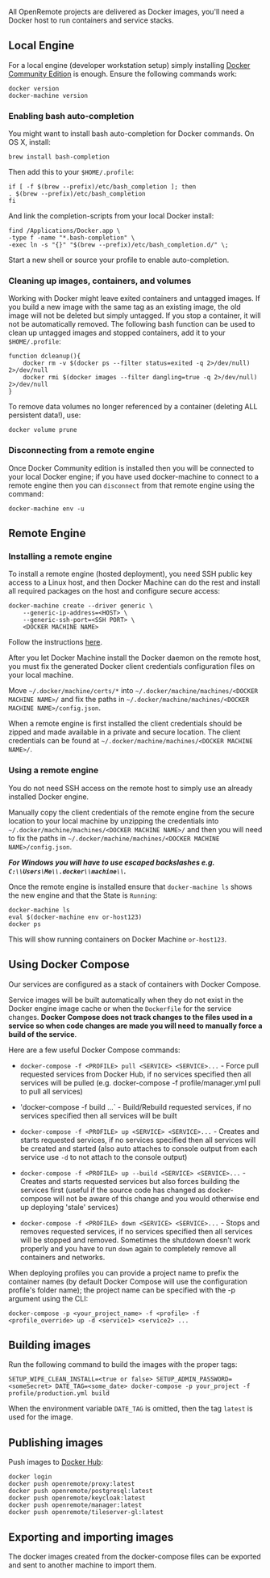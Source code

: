 All OpenRemote projects are delivered as Docker images, you'll need a Docker host to run containers and service stacks.

## Local Engine

For a local engine (developer workstation setup) simply installing [Docker Community Edition](https://www.docker.com/) is enough. Ensure the following commands work:

```
docker version
docker-machine version
```

### Enabling bash auto-completion

You might want to install bash auto-completion for Docker commands. On OS X, install:

```
brew install bash-completion
```

Then add this to your `$HOME/.profile`:

```
if [ -f $(brew --prefix)/etc/bash_completion ]; then
. $(brew --prefix)/etc/bash_completion
fi
```

And link the completion-scripts from your local Docker install:

```
find /Applications/Docker.app \
-type f -name "*.bash-completion" \
-exec ln -s "{}" "$(brew --prefix)/etc/bash_completion.d/" \;
```
Start a new shell or source your profile to enable auto-completion.

### Cleaning up images, containers, and volumes

Working with Docker might leave exited containers and untagged images. If you build a new image with the same tag as an existing image, the old image will not be deleted but simply untagged. If you stop a container, it will not be automatically removed. The following bash function can be used to clean up untagged images and stopped containers, add it to your `$HOME/.profile`:

```
function dcleanup(){
    docker rm -v $(docker ps --filter status=exited -q 2>/dev/null) 2>/dev/null
    docker rmi $(docker images --filter dangling=true -q 2>/dev/null) 2>/dev/null
}
```

To remove data volumes no longer referenced by a container (deleting ALL persistent data!), use:

```
docker volume prune
```

### Disconnecting from a remote engine

Once Docker Community edition is installed then you will be connected to your local Docker engine; if you have used docker-machine to connect to a remote engine then you can `disconnect` from that remote engine using the command:

```
docker-machine env -u
```

## Remote Engine

### Installing a remote engine

To install a remote engine (hosted deployment), you need SSH public key access to a Linux host, and then Docker Machine can do the rest and install all required packages on the host and configure secure access:

```
docker-machine create --driver generic \
    --generic-ip-address=<HOST> \
    --generic-ssh-port=<SSH PORT> \
    <DOCKER MACHINE NAME>
```

Follow the instructions [here](https://docs.docker.com/machine/drivers/generic/).

After you let Docker Machine install the Docker daemon on the remote host, you must fix the generated Docker client credentials configuration files on your local machine.

Move `~/.docker/machine/certs/*` into `~/.docker/machine/machines/<DOCKER MACHINE NAME>/` and fix the paths in `~/.docker/machine/machines/<DOCKER MACHINE NAME>/config.json`.

When a remote engine is first installed the client credentials should be zipped and made available in a private and secure location. The client credentials can be found at `~/.docker/machine/machines/<DOCKER MACHINE NAME>/`.

### Using a remote engine

You do not need SSH access on the remote host to simply use an already installed Docker engine.

Manually copy the client credentials of the remote engine from the secure location to your local machine by unzipping the credentials into `~/.docker/machine/machines/<DOCKER MACHINE NAME>/` and then you will need to fix the paths in `~/.docker/machine/machines/<DOCKER MACHINE NAME>/config.json`.

***For Windows you will have to use escaped backslashes e.g. `C:\\Users\Me\\.docker\\machine\\`.***

Once the remote engine is installed ensure that `docker-machine ls` shows the new engine and that the State is `Running`:

```
docker-machine ls
eval $(docker-machine env or-host123)
docker ps
```

This will show running containers on Docker Machine `or-host123`.

## Using Docker Compose

Our services are configured as a stack of containers with Docker Compose.

Service images will be built automatically when they do not exist in the Docker engine image cache or when the `Dockerfile` for the service changes. **Docker Compose does not track changes to the files used in a service so when code changes are made you will need to manually force a build of the service**.

Here are a few useful Docker Compose commands:

* `docker-compose -f <PROFILE> pull <SERVICE> <SERVICE>...` - Force pull requested services from Docker Hub, if no services specified then all services will be pulled (e.g. docker-compose -f profile/manager.yml pull to pull all services)

* 'docker-compose -f <PROFILE> build <SERVICE> <SERVICE>...` - Build/Rebuild requested services, if no services specified then all services will be built

* `docker-compose -f <PROFILE> up <SERVICE> <SERVICE>...` - Creates and starts requested services, if no services specified then all services will be created and started (also auto attaches to console output from each service use `-d` to not attach to the console output)

* `docker-compose -f <PROFILE> up --build <SERVICE> <SERVICE>...` - Creates and starts requested services but also forces building the services first (useful if the source code has changed as docker-compose will not be aware of this change and you would otherwise end up deploying 'stale' services)

* `docker-compose -f <PROFILE> down <SERVICE> <SERVICE>...` - Stops and removes requested services, if no services specified then all services will be stopped and removed. Sometimes the shutdown doesn't work properly and you have to run `down` again to completely remove all containers and networks.

When deploying profiles you can provide a project name to prefix the container names (by default Docker Compose will use the configuration profile's folder name); the project name can be specified with the -p argument using the CLI:

```
docker-compose -p <your_project_name> -f <profile> -f <profile_override> up -d <service1> <service2> ...
```

<!--
## VirtualBox Engine
you can install a virtual machine as follows:

- Install [VirtualBox](https://www.virtualbox.org/wiki/Downloads)
- Install [Vagrant](http://www.vagrantup.com/downloads.html)
- Install [Docker Toolbox](https://www.docker.com/products/overview#/docker_toolbox)
- Check out the [OpenRemote project](https://github.com/openremote/openremote) and change to `$PROJECT_DIRECTORY/platform/`
- Execute `vagrant up` to start a virtual machine

Configure the virtual machine as a Docker host machine with:
```
docker-machine create \
  -d generic \
  --generic-ssh-user=$(vagrant ssh-config | grep ' User ' | cut -d ' ' -f 4) \
  --generic-ssh-key=$(vagrant ssh-config | grep IdentityFile | cut -d ' ' -f 4) \
  --generic-ip-address=$(vagrant ssh-config | grep HostName | cut -d ' ' -f 4) \
  --generic-ssh-port=$(vagrant ssh-config | grep Port | cut -d ' ' -f 4) \
  openremote
```

Check your Docker host machines with `docker-machine ls`.

To prepare your shell environment (variables), run `eval $(docker-machine env openremote)`. Now  execute `docker [version|images|ps|...]` to interact with your Docker host. You can login directly on your Docker host machine with `vagrant ssh`.
-->

## Building images
Run the following command to build the images with the proper tags:
```
SETUP_WIPE_CLEAN_INSTALL=<true or false> SETUP_ADMIN_PASSWORD=<someSecret> DATE_TAG=<some_date> docker-compose -p your_project -f profile/production.yml build
```
When the environment variable `DATE_TAG` is omitted, then the tag `latest` is used for the image.

## Publishing images
Push images to [Docker Hub](https://hub.docker.com/u/openremote):

```
docker login
docker push openremote/proxy:latest
docker push openremote/postgresql:latest
docker push openremote/keycloak:latest
docker push openremote/manager:latest
docker push openremote/tileserver-gl:latest
```

## Exporting and importing images
The docker images created from the docker-compose files can be exported and sent to another machine to import them.
